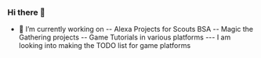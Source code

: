 ### Hi there 👋

- 🔭 I’m currently working on
-- Alexa Projects for Scouts BSA
-- Magic the Gathering projects
-- Game Tutorials in various platforms
--- I am looking into making the TODO list for game platforms

<!--
**kdevine/kdevine** is a ✨ _special_ ✨ repository because its `README.md` (this file) appears on your GitHub profile.

Here are some ideas to get you started:

- 🔭 I’m currently working on ...
- 🌱 I’m currently learning ...
- 👯 I’m looking to collaborate on ...
- 🤔 I’m looking for help with ...
- 💬 Ask me about ...
- 📫 How to reach me: ...
- 😄 Pronouns: ...
- ⚡ Fun fact: ...
-->
